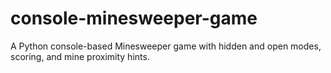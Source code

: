 # console-minesweeper-game
A Python console-based Minesweeper game with hidden and open modes, scoring, and mine proximity hints.
